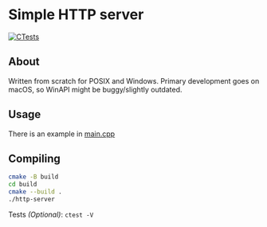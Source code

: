 # Simple HTTP server

[![CTests](https://github.com/dzen03/simple-http-server/actions/workflows/ctest.yml/badge.svg)](https://github.com/dzen03/simple-http-server/actions/workflows/ctest.yml)

## About

Written from scratch for POSIX and Windows. 
Primary development goes on macOS, so WinAPI might be buggy/slightly outdated.

## Usage

There is an example in [main.cpp](main.cpp)

## Compiling

```bash
cmake -B build
cd build
cmake --build .
./http-server
```

Tests _(Optional)_:
`ctest -V`
